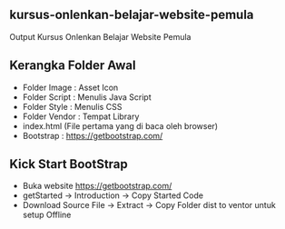 ## kursus-onlenkan-belajar-website-pemula
Output Kursus Onlenkan Belajar Website Pemula

## Kerangka Folder Awal
- Folder Image : Asset Icon
- Folder Script : Menulis Java Script
- Folder Style : Menulis CSS
- Folder Vendor : Tempat Library
- index.html (File pertama yang di baca oleh browser)
- Bootstrap : https://getbootstrap.com/

## Kick Start BootStrap
- Buka website https://getbootstrap.com/
- getStarted -> Introduction -> Copy Started Code
- Download Source File -> Extract -> Copy Folder dist to ventor untuk setup Offline